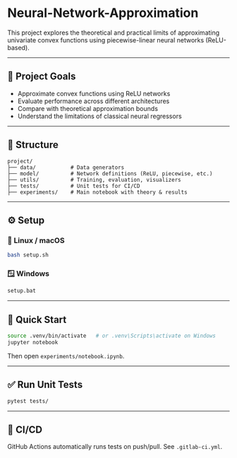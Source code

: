 # Neural-Network-Approximation

This project explores the theoretical and practical limits of approximating univariate convex functions using piecewise-linear neural networks (ReLU-based).

---

## 🧠 Project Goals

- Approximate convex functions using ReLU networks
- Evaluate performance across different architectures
- Compare with theoretical approximation bounds
- Understand the limitations of classical neural regressors

---

## 📁 Structure

```
project/
├── data/           # Data generators
├── model/          # Network definitions (ReLU, piecewise, etc.)
├── utils/          # Training, evaluation, visualizers
├── tests/          # Unit tests for CI/CD
├── experiments/    # Main notebook with theory & results
```

---

## ⚙️ Setup

### 🔧 Linux / macOS

```bash
bash setup.sh
```

### 🪟 Windows

```bat
setup.bat
```

---

## 🚀 Quick Start

```bash
source .venv/bin/activate   # or .venv\Scripts\activate on Windows
jupyter notebook
```

Then open `experiments/notebook.ipynb`.

---

## ✅ Run Unit Tests

```bash
pytest tests/
```

---

## 📌 CI/CD

GitHub Actions automatically runs tests on push/pull. See `.gitlab-ci.yml`.